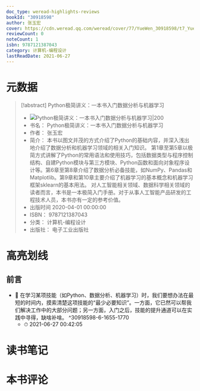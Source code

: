 ```yaml
---
doc_type: weread-highlights-reviews
bookId: "30918598"
author: 张玉宏
cover: https://cdn.weread.qq.com/weread/cover/77/YueWen_30918598/t7_YueWen_30918598.jpg
reviewCount: 0
noteCount: 1
isbn: 9787121387043
category: 计算机-编程设计
lastReadDate: 2021-06-27
---
```

# 元数据
> [!abstract] Python极简讲义：一本书入门数据分析与机器学习
> - ![ Python极简讲义：一本书入门数据分析与机器学习|200](https://cdn.weread.qq.com/weread/cover/77/YueWen_30918598/t7_YueWen_30918598.jpg)
> - 书名： Python极简讲义：一本书入门数据分析与机器学习
> - 作者： 张玉宏
> - 简介： 本书以图文并茂的方式介绍了Python的基础内容，并深入浅出地介绍了数据分析和机器学习领域的相关入门知识。 第1章至第5章以极简方式讲解了Python的常用语法和使用技巧，包括数据类型与程序控制结构、自建Python模块与第三方模块、Python函数和面向对象程序设计等。第6章至第8章介绍了数据分析必备技能，如NumPy、Pandas和Matplotlib。第9章和第10章主要介绍了机器学习的基本概念和机器学习框架sklearn的基本用法。 对人工智能相关领域、数据科学相关领域的读者而言，本书是一本极简入门手册。对于从事人工智能产品研发的工程技术人员，本书亦有一定的参考价值。
> - 出版时间 2020-04-01 00:00:00
> - ISBN： 9787121387043
> - 分类： 计算机-编程设计
> - 出版社： 电子工业出版社

# 高亮划线

## 前言


- 📌 在学习某项技能（如Python、数据分析、机器学习）时，我们要想办法在最短的时间内，摸索清楚这项技能的“最少必要知识”。一方面，它已然可以帮我们解决工作中的大部分问题；另一方面，入门之后，技能的提升通道可以在实践中寻得，缺啥补啥。 ^30918598-6-1655-1770
    - ⏱ 2021-06-27 00:42:05 
# 读书笔记

# 本书评论
